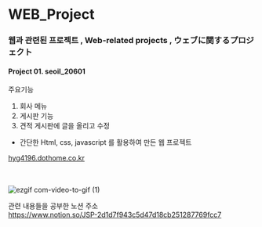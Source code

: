 # WEB_Project

### 웹과 관련된 프로젝트 , Web-related projects , ウェブに関するプロジェクト

#### Project 01. seoil_20601
주요기능
1. 회사 메뉴
2. 게시판 기능
3. 견적 게시판에 글을 올리고 수정

* 간단한 Html, css, javascript 를 활용하여 만든 웹 프로젝트

<a href="http://hyg4196.dothome.co.kr">hyg4196.dothome.co.kr</a>

<br></br>
![ezgif com-video-to-gif (1)](https://user-images.githubusercontent.com/71375213/101270343-66521700-37bb-11eb-81be-d8e9c6e742d6.gif)


관련 내용들을 공부한 노션 주소<br>
https://www.notion.so/JSP-2d1d7f943c5d47d18cb251287769fcc7




